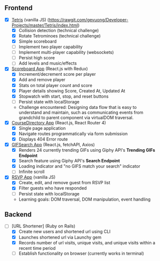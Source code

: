 ## Frontend
* [x] [Tetris](https://goo.gl/uQ3zDN) (vanilla JS) (https://rawgit.com/gevuong/Developer-Projects/master/Tetris/index.html)
  * [x] Collision detection (technical challenge)
  * [x] Rotate Tetrominoes (technical challenge)
  * [x] Simple scoreboard
  * [ ] Implement two player capability
  * [ ] Implement multi-player capability (websockets)
  * [ ] Persist high score
  * [ ] Add levels and music/effects
* [x] [Scoreboard App](https://goo.gl/GjZeVb) (React.js with Redux)
  * [x] Increment/decrement score per player
  * [x] Add and remove player
  * [x] Stats on total player count and score
  * [x] Player details showing Score, Created At, Updated At
  * [x] Stopwatch with start, stop, and reset buttons
  * [ ] Persist state with localStorage
  * Challenge encountered: Designing data flow that is easy to understand and maintain, such as communicating events from grandchild to parent component via virtualDOM traversal.
* [x] [CourseDirectory App](https://goo.gl/RqTLNk) (React.js, React Router 4)
  * [x] Single page application
  * [x] Navigate routes programmatically via form submission
  * [x] Displays 404 Error route
* [x] [GIFSearch App](https://goo.gl/8e7Bqn) (React.js, fetchAPI, Axios)
  * [x] Renders 24 currently trending GIFs using Giphy API's **Trending GIFs Endpoint**
  * [x] Search feature using Giphy API's **Search Endpoint**
  * [x] Loading indicator and "no GIFS match your search" indicator
  * [ ] Infinite scroll
* [x] [RSVP App](https://goo.gl/tWjW7c) (vanilla JS)
  * [x] Create, edit, and remove guest from RSVP list
  * [x] Filter guests who have responded
  * [ ] Persist state with localStorage
  * Learning goals: DOM traversal, DOM manipulation, event handling

## Backend
* [ ] [URL Shortener] (Ruby on Rails)
  * [x] Create new users and shortened url using CLI
  * [x] Launches shortened url via Launchy gem
  * [x] Records number of url visits, unique visits, and unique visits within a recent time period
  * [ ] Establish functionality on browser (currently works in terminal)
